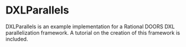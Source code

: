 DXLParallels
============

DXLParallels is an example implementation for a Rational DOORS DXL parallelization framework. A tutorial on the creation of this framework is included. 
